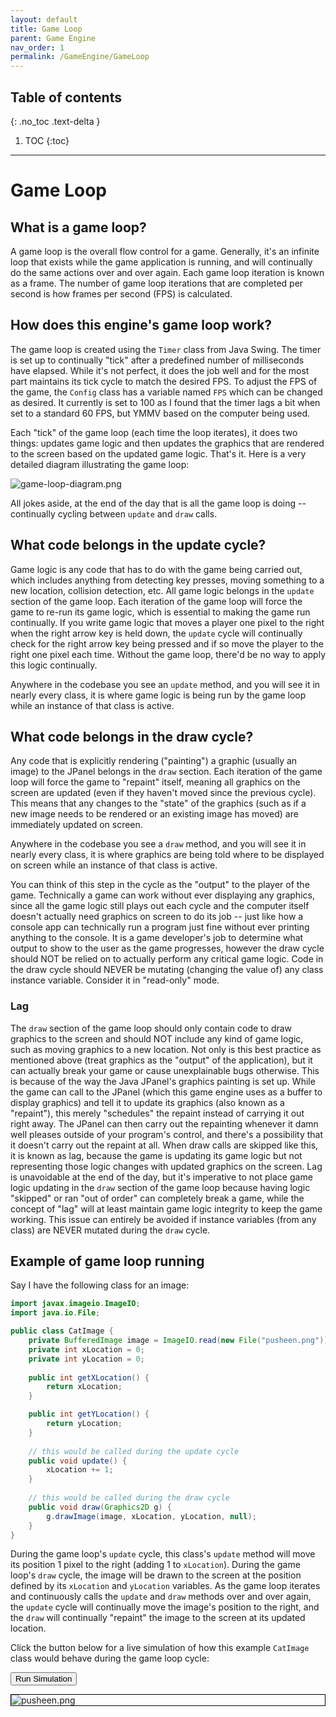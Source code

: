 ```yaml
---
layout: default
title: Game Loop
parent: Game Engine
nav_order: 1
permalink: /GameEngine/GameLoop
---
```


## Table of contents
{: .no_toc .text-delta }

1. TOC
{:toc}

---

# Game Loop

## What is a game loop?

A game loop is the overall flow control for a game. Generally, it's an infinite loop that exists while the game application is
running, and will continually do the same actions over and over again. Each game loop iteration is known as a frame. The number
of game loop iterations that are completed per second is how frames per second (FPS) is calculated.

## How does this engine's game loop work?

The game loop is created using the `Timer` class from Java Swing. The timer is set up to continually "tick" after a predefined number
of milliseconds have elapsed. While it's not perfect, it does the job well and for the most part maintains its tick cycle to match
the desired FPS. To adjust the FPS of the game, the `Config` class has a variable named `FPS` which can be changed as desired. It currently
is set to 100 as I found that the timer lags a bit when set to a standard 60 FPS, but YMMV based on the computer being used.

Each "tick" of the game loop (each time the loop iterates), it does two things: updates game logic and then updates the graphics
that are rendered to the screen based on the updated game logic. That's it. Here is a very detailed diagram illustrating the game loop:

![game-loop-diagram.png](../../assets/images/game-loop-diagram.png)

All jokes aside, at the end of the day that is all the game loop is doing -- continually cycling between `update` and `draw` calls.

## What code belongs in the update cycle?

Game logic is any code that has to do with the game being carried out, which includes anything from detecting key presses, moving something to a new location,
collision detection, etc. All game logic belongs in the `update` section of the game loop. Each iteration of the game loop will
force the game to re-run its game logic, which is essential to making the game run continually. If you write game logic that
moves a player one pixel to the right when the right arrow key is held down, the `update` cycle will continually check for the
right arrow key being pressed and if so move the player to the right one pixel each time. Without the game loop, there'd be no way
to apply this logic continually.

Anywhere in the codebase you see an `update` method, and you will see it in nearly every class, it is where game logic is being run
by the game loop while an instance of that class is active.

## What code belongs in the draw cycle?
Any code that is explicitly rendering ("painting") a graphic (usually an image) to the JPanel belongs in the `draw` section.
Each iteration of the game loop will force the game to "repaint" itself, meaning all graphics on the screen are updated (even if they haven't moved
since the previous cycle). This means that any changes to the "state" of the graphics (such as if a new image needs to be rendered or
an existing image has moved) are immediately updated on screen.

Anywhere in the codebase you see a `draw` method, and you will see it in nearly every class, it is where graphics are being
told where to be displayed on screen while an instance of that class is active.

You can think of this step in the cycle as the "output" to the player of the game. Technically a game can work without
ever displaying any graphics, since all the game logic still plays out each cycle and the computer itself doesn't actually need
graphics on screen to do its job -- just like how a console app can technically run a program just fine without ever printing
anything to the console. It is a game developer's job to determine what output to show to the user as the game progresses, however
the draw cycle should NOT be relied on to actually perform any critical game logic. Code in the draw cycle should NEVER
be mutating (changing the value of) any class instance variable. Consider it in "read-only" mode.

### Lag

The `draw` section of the game loop should only contain code to draw graphics to the screen and should NOT
include any kind of game logic, such as moving graphics to a new location. Not only is this best practice as mentioned above
(treat graphics as the "output" of the application), but it can actually break your game or cause unexplainable bugs otherwise. 
This is because of the way the Java JPanel's graphics painting is set up. While the game can call to the JPanel (which this game engine uses as a buffer to display graphics)
and tell it to update its graphics (also known as a "repaint"), this merely "schedules" the repaint instead of carrying it out right away. The JPanel
can then carry out the repainting whenever it damn well pleases outside of your program's control, and there's a possibility that it doesn't carry out the repaint at all.
When draw calls are skipped like this, it is known as lag, because the game is updating its game logic but not representing those logic changes
with updated graphics on the screen. Lag is unavoidable at the end of the day, but it's imperative to not place game logic updating in the `draw` section of the game loop
because having logic "skipped" or ran "out of order" can completely break a game, while the concept of "lag" will at least maintain game logic integrity
to keep the game working. This issue can entirely be avoided if instance variables (from any class) are NEVER mutated during
the `draw` cycle.

## Example of game loop running

Say I have the following class for an image:

```java
import javax.imageio.ImageIO;
import java.io.File;

public class CatImage {
    private BufferedImage image = ImageIO.read(new File("pusheen.png"));
    private int xLocation = 0;
    private int yLocation = 0;
    
    public int getXLocation() {
        return xLocation;
    }

    public int getYLocation() {
        return yLocation;
    }
    
    // this would be called during the update cycle
    public void update() {
        xLocation += 1;
    }
    
    // this would be called during the draw cycle
    public void draw(Graphics2D g) {
        g.drawImage(image, xLocation, yLocation, null);    
    }
}
```

During the game loop's `update` cycle, this class's `update` method will move its position 1 pixel to the right (adding 1 to `xLocation`).
During the game loop's `draw` cycle, the image will be drawn to the screen at the position defined by its `xLocation` and `yLocation` variables.
As the game loop iterates and continuously calls the `update` and `draw` methods over and over again, the `update` cycle will continually move the image's position to the right,
and the `draw` will continually "repaint" the image to the screen at its updated location.

Click the button below for a live simulation of how this example `CatImage` class would behave during the game loop cycle:

<button id="run-simulation-button" onclick="triggerSimulation()">Run Simulation</button>

<div id="cat-image-container" style="border:1px solid black;">
    <img id="pusheen-image" src="/SER-225-Game-Platformer/assets/images/pusheen.png" alt="pusheen.png" style="padding-left:0px;">
</div>

<script>
let catMoving = false;

function triggerSimulation() {
    catMoving = true;
    const button = document.getElementById("run-simulation-button");
    button.disabled = true;
    const catImage = document.getElementById("pusheen-image");
    catImage.style["padding-left"] = "0px";
}

function moveCat() {
    if (catMoving) {
        const container = document.getElementById("cat-image-container");
        const containerWidth = container.offsetWidth;
            
        const catImage = document.getElementById("pusheen-image");
        const currentLeftPx = getComputedStyle(catImage).getPropertyValue("padding-left");
        const currentLeft = parseInt(currentLeftPx.replace("px", ""), 10);
        const catImageWidth = catImage.width;

        if (currentLeft + catImageWidth >= containerWidth - 2) {
            catMoving = false;
            const button = document.getElementById("run-simulation-button");
            button.disabled = false;
        } else {
            catImage.style["padding-left"] = (currentLeft + 1) + "px";
        }
    }

}

window.setInterval(moveCat, 10);
</script>